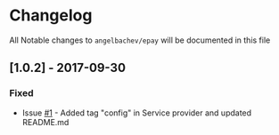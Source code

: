 # Changelog

All Notable changes to `angelbachev/epay` will be documented in this file

## [1.0.2] - 2017-09-30
### Fixed
- Issue [#1](https://github.com/angelbachev/epay/issues/1) - Added tag "config" in Service provider and updated README.md
